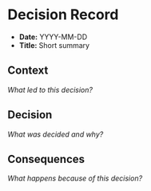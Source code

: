 # Decision Record

- **Date:** YYYY-MM-DD
- **Title:** Short summary

## Context

_What led to this decision?_

## Decision

_What was decided and why?_

## Consequences

_What happens because of this decision?_ 